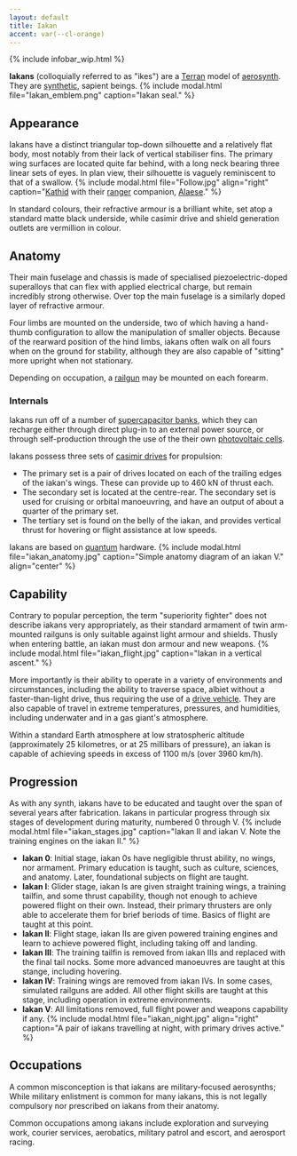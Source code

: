```yaml
---
layout: default
title: Iakan
accent: var(--cl-orange)
---
```


{% include infobar_wip.html %}

**Iakans** (colloquially referred to as "ikes") are a [Terran](Terran.html) model of
[aerosynth](Aerosynth.html). They are [synthetic](Synthetic.html), sapient beings.
{% include modal.html file="Iakan_emblem.png" caption="Iakan seal." %}

## Appearance
Iakans have a distinct triangular top-down silhouette and a relatively flat body, most notably from
their lack of vertical stabiliser fins. The primary wing surfaces are located quite far behind,
with a long neck bearing three linear sets of eyes. In plan view, their silhouette is vaguely
reminiscent to that of a swallow.
{% include modal.html file="Follow.jpg" align="right"
   caption="[Kathid](Kathid.html) with their [ranger](Ranger.html) companion, [Alaese](Alaese.html)." %}

In standard colours, their refractive armour is a brilliant white, set atop a standard matte black
underside, while casimir drive and shield generation outlets are vermillion in colour.

## Anatomy
Their main fuselage and chassis is made of specialised piezoelectric-doped superalloys that can flex
with applied electrical charge, but remain incredibly strong otherwise. Over top the main fuselage
is a similarly doped layer of refractive armour.

Four limbs are mounted on the underside, two of which having a hand-thumb configuration to allow the
manipulation of smaller objects. Because of the rearward position of the hind limbs, iakans often
walk on all fours when on the ground for stability, although they are also capable of "sitting"
more upright when not stationary.

Depending on occupation, a [railgun](Railgun.html) may be mounted on each forearm.

### Internals
Iakans run off of a number of [supercapacitor banks](Supercapacitor.html), which they can recharge
either through direct plug-in to an external power source, or through self-production through the
use of the their own [photovoltaic cells](Photovoltaic_cell.html).

Iakans possess three sets of [casimir drives](Casimir_drive.html) for propulsion:
* The primary set is a pair of drives located on each of the trailing edges of the iakan's wings. These can provide up to 460 kN of thrust each.
* The secondary set is located at the centre-rear. The secondary set is used for cruising or orbital manoeuvring, and have an output of about a quarter of the primary set.
* The tertiary set is found on the belly of the iakan, and provides vertical thrust for hovering or flight assistance at low speeds.

Iakans are based on [quantum](Quantum_computer.html) hardware.
{% include modal.html file="iakan_anatomy.jpg"
   caption="Simple anatomy diagram of an iakan V." align="center" %}

## Capability
Contrary to popular perception, the term "superiority fighter" does not describe iakans very
appropriately, as their standard armament of twin arm-mounted railguns is only suitable against
light armour and shields. Thusly when entering battle, an iakan must don armour and new weapons.
{% include modal.html file="iakan_flight.jpg" caption="Iakan in a vertical ascent." %}

More importantly is their ability to operate in a variety of environments and circumstances,
including the ability to traverse space, albiet without a faster-than-light drive, thus requiring
the use of a [drive vehicle](Drive_vehicle.html). They are also capable of travel in extreme
temperatures, pressures, and humidities, including underwater and in a gas giant's atmosphere.

Within a standard Earth atmosphere at low stratospheric altitude (approximately 25 kilometres, or
at 25 millibars of pressure), an iakan is capable of achieving speeds in excess of 1100 m/s (over
3960 km/h).

## Progression
As with any synth, iakans have to be educated and taught over the span of several years after
fabrication. Iakans in particular progress through six stages of development during maturity,
numbered 0 through V.
{% include modal.html file="iakan_stages.jpg"
   caption="Iakan II and iakan V. Note the training engines on the iakan II." %}

* **Iakan 0**: Initial stage, iakan 0s have negligible thrust ability, no wings, nor armament. Primary education is taught, such as culture, sciences, and anatomy. Later, foundational subjects on flight are taught.
* **Iakan I**: Glider stage, iakan Is are given straight training wings, a training tailfin, and some thrust capability, though not enough to achieve powered flight on their own. Instead, their primary thrusters are only able to accelerate them for brief beriods of time. Basics of flight are taught at this point.
* **Iakan II**: Flight stage, iakan IIs are given powered training engines and learn to achieve powered flight, including taking off and landing.
* **Iakan III**: The training tailfin is removed from iakan IIIs and replaced with the final tail nocks. Some more advanced manoeuvres are taught at this stange, including hovering.
* **Iakan IV**: Training wings are removed from iakan IVs. In some cases, simulated railguns are added. All other flight skills are taught at this stage, including operation in extreme environments.
* **Iakan V**: All limitations removed, full flight power and weapons capability if any.
{% include modal.html file="iakan_night.jpg" align="right"
   caption="A pair of iakans travelling at night, with primary drives active." %}

## Occupations
A common misconception is that iakans are military-focused aerosynths; While military enlistment is
common for many iakans, this is not legally compulsory nor prescribed on iakans from their anatomy.

Common occupations among iakans include exploration and surveying work, courier services,
aerobatics, military patrol and escort, and aerosport racing.
